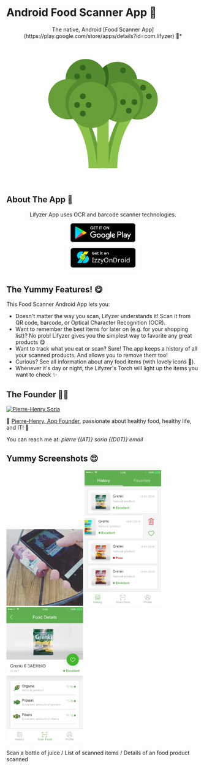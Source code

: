 # Android Food Scanner App 🍌

<div align="center" markdown="1">The native, Android [Food Scanner App](https://play.google.com/store/apps/details?id=com.lifyzer) 🥝*

![Healthy Food, Healthy Tomato](extras/assets/broccoli-healthy-food.svg)</div>


## About The App 🤔

<div align="center" markdown="1">Lifyzer App uses OCR and barcode scanner technologies.

[<img src="extras/assets/googleplay-badge.svg" width="170" alt="Get Lifyzer, Healthy Food on Google Play">](https://play.google.com/store/apps/details?id=com.lifyzer "Get It on Google Play")  
[<img src="extras/assets/izzy-on-droid_badge.png" width="195" alt="Get Lifyzer, Healthy Food at IzzyOnDroid">](https://apt.izzysoft.de/fdroid/index/apk/com.lifyzer "Get It at IzzyOnDroid")</div>


## The Yummy Features! 😋

This Food Scanner Android App lets you:

- Doesn't matter the way you scan, Lifyzer understands it! Scan it from QR code, barcode, or Optical Character Recognition (OCR).
- Want to remember the best items for later on (e.g. for your shopping list)? No prob! Lifyzer gives you the simplest way to favorite any great products 😋
- Want to track what you eat or scan? Sure! The app keeps a history of all your scanned products. And allows you to remove them too!
- Curious? See all information about any food items (with lovely icons 🤩).
- Whenever it's day or night, the Lifyzer's Torch will light up the items you want to check ✨


## The Founder 👨‍🍳

[![Pierre-Henry Soria](https://avatars0.githubusercontent.com/u/1325411?s=200)](https://ph7.me "Pierre-Henry Soria: Software Engineer")

🍓 [Pierre-Henry, App Founder](https://pierrehenry.be), passionate about healthy food, healthy life, and IT! 🍍

You can reach me at: *pierre {(AT)} soria {(D0T)} email*


## Yummy Screenshots 😍

[<img src="extras/assets/screenshots/scan-healthy-juice-bottle.jpg" width="200" alt="Scan a bottle of juice">](extras/assets/screenshots/scan-healthy-juice-bottle.jpg "Scan a bottle of juice")
[<img src="extras/assets/screenshots/lifyzer-history-scanned-food-items.png" width="200" alt="List of scanned items">](extras/assets/screenshots/lifyzer-history-scanned-food-items.png "List of scanned items")
[<img src="extras/assets/screenshots/lifyzer-food-product-details.png" width="200" alt="Details of an food product scanned">](extras/assets/screenshots/lifyzer-food-product-details.png "Details of an food product scanned")  

Scan a bottle of juice / List of scanned items / Details of an food product scanned
